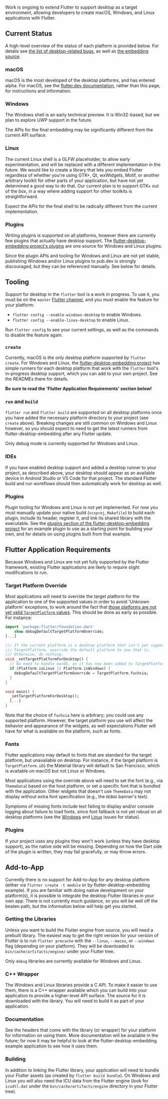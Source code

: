 Work is ongoing to extend Flutter to support desktop as a target environment, allowing developers to create macOS, Windows, and Linux applications with Flutter.

## Current Status

A high-level overview of the status of each platform is provided below. For details see
[the list of desktop-related bugs](https://github.com/flutter/flutter/issues?utf8=%E2%9C%93&q=is%3Aissue+is%3Aopen+label%3A%22a%3A+desktop%22),
as well as [the embedding source](https://github.com/flutter/engine/tree/master/shell/platform/).

### macOS

macOS is the most developed of the desktop platforms, and has entered alpha. For macOS, see the
[flutter.dev documentation](https://flutter.dev/desktop), rather than this page, for instructions and
information.

### Windows

The Windows shell is an early technical preview. It is Win32-based, but we plan to explore UWP support in
the future.

The APIs for the final embedding may be significantly different from the current API surface.

### Linux

The current Linux shell is a GLFW placeholder, to allow early experimentation, and will be replaced with
a different implementation in the future. We would like to create a library 
that lets you embed Flutter regardless of whether you're using GTK+, Qt, wxWidgets, Motif, or another arbitrary
toolkit for other parts of your application, but have not yet determined a good way to do that. Our current plan is to support GTK+ out of the box, in a way where adding support for other toolkits is straightforward.

Expect the APIs for the final shell to be radically different from the current implementation.

### Plugins

Writing plugins is supported on all platforms, however there are currently few plugins that actually have
desktop support. The [flutter-desktop-embedding project's plugins](https://github.com/google/flutter-desktop-embedding/tree/master/plugins) are one source for Windows and Linux plugins.

Since the plugin APIs and tooling for Windows and Linux are not yet stable, publishing
Windows and/or Linux plugins to pub.dev is strongly discouraged, but they can be referenced manually. See
below for details.

## Tooling

Support for desktop in the `flutter` tool is a work in progress. To use it, you must be on the `master` [Flutter channel](https://github.com/flutter/flutter/wiki/Flutter-build-release-channels), and you must enable the feature for your platform:
* `flutter config --enable-windows-desktop` to enable Windows.
* `flutter config --enable-linux-desktop` to enable Linux.

Run `flutter config` to see your current settings, as well as the commands to disable the feature again.

### `create`

Currently, macOS is the only desktop platform supported by `flutter create`. For Windows and Linux, the [flutter-desktop-embedding project](https://github.com/google/flutter-desktop-embedding) has simple runners for each desktop platform that work with the `flutter` tool's in-progress desktop support, which you can add to your own project. See the READMEs there for details.

**Be sure to read the 'Flutter Application Requirements' section below!**

### `run` and `build`

`flutter run` and `flutter build` are supported on all desktop platforms once you have added the necessary platform directory to your project (see `create` above). Breaking changes are still common on Windows and Linux however, so you should expect to need to get the latest runners from flutter-desktop-embedding after any Flutter update.

Only debug mode is currently supported for Windows and Linux.

### IDEs ###

If you have enabled desktop support and added a desktop runner to your project, as described above, your desktop should appear as an available device in Android Studio or VS Code for that project. The standard Flutter build and run workflows should then automatically work for desktop as well.

### Plugins

Plugin tooling for Windows and Linux is not yet implemented. For now you must manually update your native build (`vcxproj`, `Makefile`) to build each plugin, include its header, register it, and link its shared library with the executable. See the [plugins section of the flutter-desktop-embedding project](https://github.com/google/flutter-desktop-embedding/tree/master/plugins) for an example plugin to use as a starting point for building your own, and for details on using plugins built from that example.

## Flutter Application Requirements

Because Windows and Linux are not yet fully supported by the Flutter framework, existing Flutter
applications are likely to require slight modifications to run.

### Target Platform Override

Most applications will need to override the target platform for the application
to one of the supported values in order to avoid 'Unknown platform' exceptions,
to work around the fact that [those platforms are not yet valid `TargetPlatform`
values](https://github.com/flutter/flutter/issues/31366).
This should be done as early as possible. For instance:

```dart
import 'package:flutter/foundation.dart'
    show debugDefaultTargetPlatformOverride;
[...]

/// If the current platform is a desktop platform that isn't yet supported by
/// TargetPlatform, override the default platform to one that is.
/// Otherwise, do nothing.
void _setTargetPlatformForDesktop() {
  // No need to handle macOS, as it has now been added to TargetPlatform.
  if (Platform.isLinux || Platform.isWindows) {
    debugDefaultTargetPlatformOverride = TargetPlatform.fuchsia;
  }
}

void main() {
  _setTargetPlatformForDesktop();
  [...]
}
```

Note that the choice of `fuchsia` here is arbitrary; you could use any supported
platform. However, the target platform you use will affect the behavior
and appearance of the widgets, as well expectations Flutter will have for what
is available on the platform, such as fonts.

### Fonts

Flutter applications may default to fonts that are standard for the target
platform, but unavailable on desktop. For instance, if the target platform is
`TargetPlatform.iOS` the Material library will default to San Francisco, which
is available on macOS but not Linux or Windows.

Most applications using the override above will need to set the font
(e.g., via `ThemeData`) based on the host platform, or set a specific font that
is bundled with the application. Other widgets that doesn't use `ThemeData` may
not display without extra font specification (e.g., the `DEBUG` banner's text).

Symptoms of missing fonts include text failing to display and/or console logging
about failure to load fonts, since font fallback is not yet robust on all desktop
platforms (see the [Windows](https://github.com/flutter/flutter/issues/39915) and
[Linux](https://github.com/flutter/flutter/issues/30700) issues for status).

### Plugins

If your project uses any plugins they won't work (unless they have desktop support),
as the native side will be missing. Depending on how the Dart side of the
plugin is written, they may fail gracefully, or may throw errors.

## Add-to-App

Currently there is no support for Add-to-App for any desktop platform (either via `flutter create -t module` or by flutter-desktop-embedding example). If you are familiar with doing native development on your platform(s), it is possible to integrate the desktop Flutter libraries in your own app. There is not currently much guidance, so you will be well off the beaten path, but the information below will help get you started.

### Getting the Libraries

Unless you want to build the Flutter engine from source, you will need a prebuilt library. The easiest way to get the right version for your version of Flutter is to run `flutter precache` with the `--linux`, `--macos`, or `--windows` flag (depending on your platform). They will be downloaded to `bin/cache/artifacts/engine/` under your Flutter tree.

Only `debug` libraries are currently available for Windows and Linux.

### C++ Wrapper

The Windows and Linux libraries provide a C API. To make it easier to use them, there is a C++ wrapper available
which you can build into your application to provide a higher-level API surface. The source for it is downloaded with the library. You will need to build it as part of your application.

### Documentation

See the headers that come with the library (or wrapper) for your platform for information on using them. More documentation will be available in the future; for now it may be helpful to look at the flutter-desktop-embedding example application to see how it uses them.

### Building

In addition to linking the Flutter library, your application will need to bundle your Flutter assets (as created by `flutter build bundle`). On Windows and Linux you will also need the ICU data from the Flutter engine
(look for `icudtl.dat` under the `bin/cache/artifacts/engine` directory in your Flutter tree).